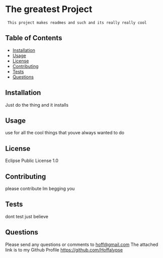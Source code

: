 # The greatest Project 
     This project makes readmes and such and its really really cool
## Table of Contents
- [Installation](#Installation)
- [Usage](#Usage)
- [License](#License)
- [Contributing](#Contributing)
- [Tests](#Tests)
- [Questions](#Questions)

## Installation
Just do the thing and it installs

## Usage
use for all the cool things that youve always wanted to do

## License
 Eclipse Public License 1.0

## Contributing
please contribute Im begging you

## Tests 
dont test just believe

## Questions
Please send any questions or comments to hoff@gmail.com
The attached link is to my Github Profile https://github.com/Hoffalypse
         